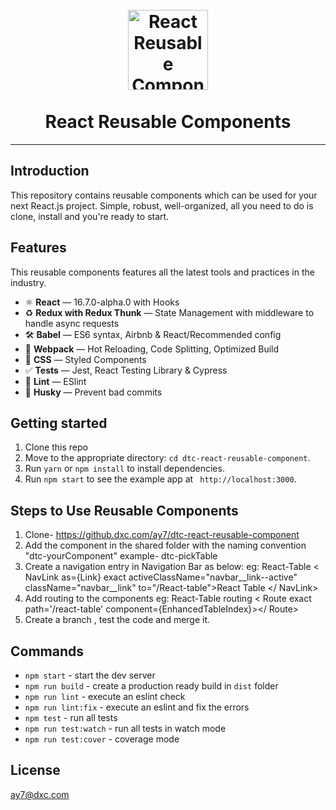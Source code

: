 <h1 align="center">
<br>
  <a href="https://github.dxc.com/ay7/dtc-react-reusable-component"><img src="https://i.imgur.com/GpQk5wG.png" alt="React Reusable Components" width=128"></a>
<br>
<br>
React Reusable Components
</h1>


<hr />

## Introduction

This repository contains reusable components which can be used for your next React.js project. Simple, robust, well-organized, all you need to do is clone, install and you're ready to start.


## Features

This reusable components features all the latest tools and practices in the industry.

- ⚛ **React** — 16.7.0-alpha.0 with Hooks
- ♻ **Redux with Redux Thunk** — State Management with middleware to handle async requests
- 🛠 **Babel** — ES6 syntax, Airbnb & React/Recommended config
- 🚀 **Webpack**  — Hot Reloading, Code Splitting, Optimized Build
- 💅 **CSS** — Styled Components
- ✅  **Tests** — Jest, React Testing Library & Cypress
- 💖  **Lint** — ESlint
- 🐶  **Husky** — Prevent bad commits

## Getting started

1. Clone this repo
2. Move to the appropriate directory: `cd dtc-react-reusable-component`.<br />
3. Run `yarn` or `npm install` to install dependencies.<br />
4. Run `npm start` to see the example app at ` http://localhost:3000`.

## Steps to Use Reusable Components

1. Clone- https://github.dxc.com/ay7/dtc-react-reusable-component
2. Add the component in the shared folder with the naming convention "dtc-yourComponent" example- dtc-pickTable
3. Create a navigation entry in Navigation Bar as below:
    eg: React-Table
    < NavLink as={Link} exact activeClassName="navbar__link--active" className="navbar__link" to="/React-table">React Table </ NavLink>
4. Add routing to the components 
    eg: React-Table routing
   < Route exact path='/react-table' component={EnhancedTableIndex}></ Route>
5. Create a branch , test the code and merge it. 


## Commands

- `npm start` - start the dev server
- `npm run build` - create a production ready build in `dist` folder
- `npm run lint` - execute an eslint check
- `npm run lint:fix` - execute an eslint and fix the errors
- `npm test` - run all tests
- `npm run test:watch` - run all tests in watch mode
- `npm run test:cover` - coverage mode


## License
ay7@dxc.com